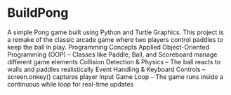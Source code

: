 # BuildPong
A simple Pong game built using Python and Turtle Graphics. This project is a remake of the classic arcade game where two players control paddles to keep the ball in play.
 Programming Concepts Applied
 Object-Oriented Programming (OOP) – Classes like Paddle, Ball, and Scoreboard manage different game elements
 Collision Detection & Physics – The ball reacts to walls and paddles realistically
 Event Handling & Keyboard Controls – screen.onkey() captures player input
 Game Loop – The game runs inside a continuous while loop for real-time updates
